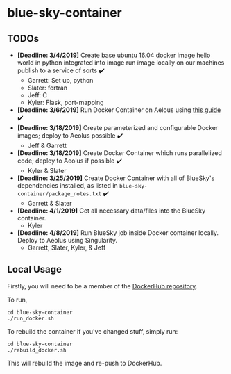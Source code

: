 # blue-sky-container
## TODOs
- **\[Deadline: 3/4/2019]** Create base ubuntu 16.04 docker image hello world in python integrated into image run image locally on our machines publish to a service of sorts :heavy_check_mark:
  - Garrett: Set up, python
  - Slater: fortran
  - Jeff: C
  - Kyler: Flask, port-mapping
- **\[Deadline: 3/6/2019]** Run Docker Container on Aelous using [this guide](https://www.aeolus.wsu.edu/docs_running_applications.html#singularity-docker]) :heavy_check_mark:
- **\[Deadline: 3/18/2019]** Create parameterized and configurable Docker images; deploy to Aeolus possible :heavy_check_mark:
  - Jeff \& Garrett
- **\[Deadline: 3/18/2019]** Create Docker Container which runs parallelized code; deploy to Aeolus if possible :heavy_check_mark:
  - Kyler \& Slater
- **\[Deadline: 3/25/2019]** Create Docker Container with all of BlueSky's dependencies installed, as listed in ```blue-sky-container/package_notes.txt``` :heavy_check_mark:
  - Garrett \& Slater
- **\[Deadline: 4/1/2019]** Get all necessary data/files into the BlueSky container.
  - Kyler
- **\[Deadline: 4/8/2019]** Run BlueSky job inside Docker container locally. Deploy to Aeolus using Singularity.
  - Garrett, Slater, Kyler, \& Jeff

## Local Usage
Firstly, you will need to be a member of the [DockerHub repository](https://hub.docker.com/r/kylerlittle/broken-tooth).

To run,
```
cd blue-sky-container
./run_docker.sh
```

To rebuild the container if you've changed stuff, simply run:
```
cd blue-sky-container
./rebuild_docker.sh
```
This will rebuild the image and re-push to DockerHub.